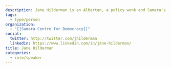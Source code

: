 ```yaml
---
description: Jane Hilderman is an Albertan, a policy wonk and Samara's Executive Director. Her recent accomplishments include testifying before the Parliamentary Electoral Reform Committee and traversing the Rockies by horse.
tags:
  - type/person
organization:
  - "[[Samara Centre for Democracy]]"
social:
  twitter: http://twitter.com/jhilderman
  linkedin: https://www.linkedin.com/in/jane-hilderman/
title: Jane Hilderman
categories:
  - role/speaker
---
```

